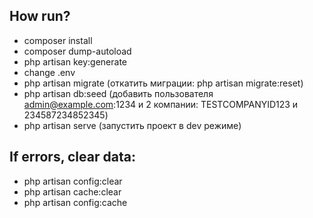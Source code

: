 ## How run?
- composer install
- composer dump-autoload
- php artisan key:generate
- change .env
- php artisan migrate (откатить миграции: php artisan migrate:reset)
- php artisan db:seed (добавить пользователя admin@example.com:1234 и 2 компании: TESTCOMPANYID123 и 234587234852345)
- php artisan serve (запустить проект в dev режиме)

## If errors, clear data:
- php artisan config:clear
- php artisan cache:clear
- php artisan config:cache
